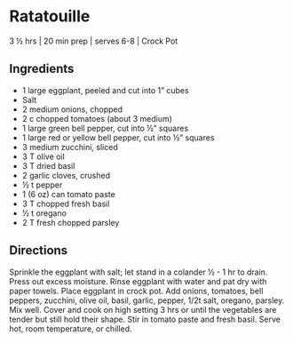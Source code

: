 # Ratatouille
3 ½ hrs | 20 min prep | serves 6-8 | Crock Pot

## Ingredients
* 1 large eggplant, peeled and cut into 1” cubes
* Salt
* 2 medium onions, chopped
* 2 c chopped tomatoes (about 3 medium)
* 1 large green bell pepper, cut into ½” squares
* 1 large red or yellow bell pepper, cut into ½” squares
* 3 medium zucchini, sliced
* 3 T olive oil
* 3 T dried basil
* 2 garlic cloves, crushed
* ½ t pepper
* 1 (6 oz) can tomato paste
* 3 T chopped fresh basil
* ½ t oregano
* 2 T fresh chopped parsley

## Directions
Sprinkle the eggplant with salt; let stand in a colander ½ - 1 hr to drain. Press out excess moisture. Rinse eggplant with water and pat dry with paper towels. Place eggplant in crock pot. Add onions, tomatoes, bell peppers, zucchini, olive oil, basil, garlic, pepper, 1/2t salt, oregano, parsley. Mix well. Cover and cook on high setting 3 hrs or until the vegetables are tender but still hold their shape. Stir in tomato paste and fresh basil. Serve hot, room temperature, or chilled.
